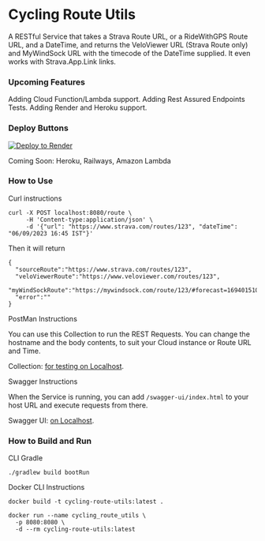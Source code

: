 # Cycling Route Utils

A RESTful Service that takes a Strava Route URL, or a RideWithGPS Route URL, and a DateTime, and returns the VeloViewer
URL (Strava Route only) and MyWindSock URL with the timecode of the DateTime supplied. It even works with
Strava.App.Link links.

### Upcoming Features

Adding Cloud Function/Lambda support.
Adding Rest Assured Endpoints Tests.
Adding Render and Heroku support.

### Deploy Buttons

[![Deploy to Render](https://render.com/images/deploy-to-render-button.svg)](https://render.com/deploy?repo=https://github.com/lukegjpotter/CyclingRouteUtils)

Coming Soon: Heroku, Railways, Amazon Lambda

### How to Use

Curl instructions

    curl -X POST localhost:8080/route \
         -H 'Content-type:application/json' \
         -d '{"url": "https://www.strava.com/routes/123", "dateTime": "06/09/2023 16:45 IST"}'

Then it will return

    {
      "sourceRoute":"https://www.strava.com/routes/123",
      "veloViewerRoute":"https://www.veloviewer.com/routes/123",
      "myWindSockRoute":"https://mywindsock.com/route/123/#forecast=1694015100"
      "error":""
    }

PostMan Instructions

You can use this Collection to run the REST Requests. You can change the hostname and the body contents, to suit your
Cloud instance or Route URL and Time.

Collection: [for testing on Localhost](https://www.postman.com/bold-moon-552911/workspace/cyclingrouteutils/collection/3947605-dfff5988-bae7-479c-9a3d-9045ce20eae1?action=share&creator=3947605).

Swagger Instructions

When the Service is running, you can add `/swagger-ui/index.html` to your host URL and execute requests from there.

Swagger UI: [on Localhost](http://localhost:8080/swagger-ui/index.html).

### How to Build and Run

CLI Gradle

    ./gradlew build bootRun

Docker CLI Instructions

    docker build -t cycling-route-utils:latest .
    
    docker run --name cycling_route_utils \
      -p 8080:8080 \
      -d --rm cycling-route-utils:latest


